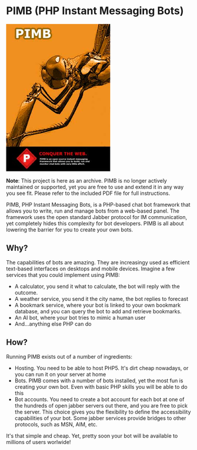 PIMB (PHP Instant Messaging Bots)
====

![PIMB](https://raw.githubusercontent.com/fchristant/PIMB/master/pimb_manual_cover.jpg "PIMB")


**Note**: This project is here as an archive. PIMB is no longer actively maintained or supported, yet you are free to use and extend it in any way you see fit. Please refer to the included PDF file for full instructions.

PIMB, PHP Instant Messaging Bots, is a PHP-based chat bot framework that allows you to write, run and manage bots from a web-based panel. The framework uses the open standard Jabber protocol for IM communication, yet completely hides this complexity for bot developers. PIMB is all about lowering the barrier for you to create your own bots.

## Why?

The capabilities of bots are amazing. They are increasingy used as efficient text-based interfaces on desktops and mobile devices. Imagine a few services that you could implement using PIMB:

* A calculator, you send it what to calculate, the bot will reply with the outcome.
* A weather service, you send it the city name, the bot replies to forecast
* A bookmark service, where your bot is linked to your own bookmark database, and you can query the bot to add and retrieve bookmarks.
* An AI bot, where your bot tries to mimic a human user
* And...anything else PHP can do

## How?

Running PIMB exists out of a number of ingredients:

* Hosting. You need to be able to host PHP5. It's dirt cheap nowadays, or you can run it on your server at home
* Bots. PIMB comes with a number of bots installed, yet the most fun is creating your own bot. Even with basic PHP skills you will be able to do this
* Bot accounts. You need to create a bot account for each bot at one of the hundreds of open jabber servers out there, and you are free to pick the server. This choice gives you the flexibility to define the accessibility capabilities of your bot. Some jabber services provide bridges to other protocols, such as MSN, AIM, etc.

It's that simple and cheap. Yet, pretty soon your bot will be available to millions of users worlwide!
